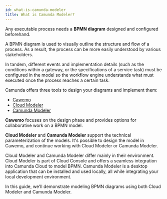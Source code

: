 ```yaml
---
id: what-is-camunda-modeler
title: What is Camunda Modeler?
---
```


Any executable process needs a **BPMN diagram** designed and configured beforehand.

A BPMN diagram is used to visually outline the structure and flow of a process. As a result, the process can be more easily understood by various stakeholders.

In tandem, different events and implementation details (such as the conditions within a gateway, or the specifications of a service task) must be configured in the model so the workflow engine understands what must executed once the process reaches a certain task.

Camunda offers three tools to design your diagrams and implement them:

- [Cawemo](https://cawemo.com/)
- [Cloud Modeler](./cloud-modeler/launch-cloud-modeler.md)
- [Camunda Modeler](./camunda-modeler/install-the-modeler.md)

**Cawemo** focuses on the design phase and provides options for collaborative work on a BPMN model.

**Cloud Modeler** and **Camunda Modeler** support the technical parameterization of the models. It's possible to design the model in Cawemo, and continue working with Cloud Modeler or Camunda Modeler.

Cloud Modeler and Camunda Modeler differ mainly in their environment. Cloud Modeler is part of Cloud Console and offers a seamless integration into Camunda Cloud to model BPMN. Camunda Modeler is a desktop application that can be installed and used locally, all while integrating your local development environment.

In this guide, we'll demonstrate modeling BPMN diagrams using both Cloud Modeler and Camunda Modeler.
